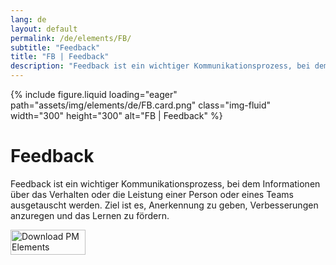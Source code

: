```yaml
---
lang: de
layout: default
permalink: /de/elements/FB/
subtitle: "Feedback"
title: "FB | Feedback"
description: "Feedback ist ein wichtiger Kommunikationsprozess, bei dem Informationen über das Verhalten oder die Leistung einer Person oder eines Teams ausgetauscht werden. Ziel ist es, Anerkennung zu geben, Verbesserungen anzuregen und das Lernen zu fördern."
---
```


{% include figure.liquid loading="eager" path="assets/img/elements/de/FB.card.png" class="img-fluid" width="300" height="300" alt="FB | Feedback" %}

# Feedback

Feedback ist ein wichtiger Kommunikationsprozess, bei dem Informationen über das Verhalten oder die Leistung einer Person oder eines Teams ausgetauscht werden. Ziel ist es, Anerkennung zu geben, Verbesserungen anzuregen und das Lernen zu fördern.

<a href="https://apps.apple.com/app/apple-store/id6738084498?pt=127441684&ct=website&mt=8">
  <img src="{{ "assets/img/en/appstore.png" | relative_url }}" width="120" height="40" alt="Download PM Elements">
</a>
